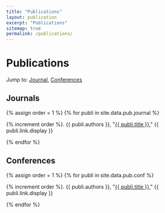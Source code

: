 ```yaml
---
title: "Publications"
layout: publication
excerpt: "Publications"
sitemap: true
permalink: /publications/
---
```



# Publications
Jump to: [Journal](#journals), [Conferences](#conferences)
## Journals
{% assign order = 1 %}
{% for publi in site.data.pub.journal %}
  
  {% increment order %}. {{ publi.authors }}, "<a href="{{ publi.link.url }}">{{ publi.title }}</a>," {{ publi.link.display }}

{% endfor %}

## Conferences
{% assign order = 1 %}
{% for publi in site.data.pub.conf %}
  
  {% increment order %}. {{ publi.authors }}, "<a href="{{ publi.link.url }}">{{ publi.title }}</a>," {{ publi.link.display }}

{% endfor %}
